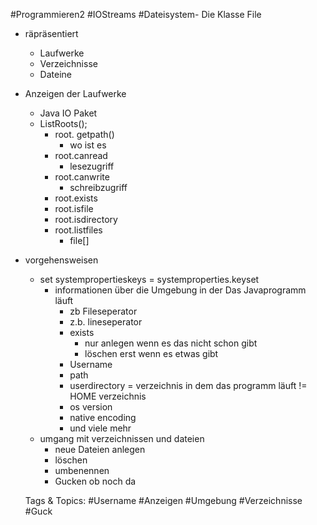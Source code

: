  #Programmieren2 #IOStreams #Dateisystem- Die Klasse File
  - räpräsentiert
    - Laufwerke
    - Verzeichnisse
    - Dateine
- Anzeigen der Laufwerke
  - Java IO Paket
  - ListRoots();
    - root. getpath()
      - wo ist es
    - root.canread
      - lesezugriff
    - root.canwrite
      - schreibzugriff
    - root.exists
    - root.isfile
    - root.isdirectory
    - root.listfiles
      - file[]
- vorgehensweisen
  - set systempropertieskeys  = systemproperties.keyset
    - informationen über die Umgebung in der Das Javaprogramm läuft
      - zb Fileseperator 
      - z.b. lineseperator
      - exists
        - nur anlegen wenn es das nicht schon gibt
        - löschen erst wenn es etwas gibt
      - Username
      - path
      - userdirectory = verzeichnis in dem das programm läuft != HOME verzeichnis
      - os version
      - native encoding
      - und viele mehr
  - umgang mit verzeichnissen und dateien
    - neue Dateien anlegen
    - löschen
    - umbenennen
    - Gucken ob noch da

   Tags & Topics:
   #Username
   #Anzeigen
   #Umgebung
   #Verzeichnisse
   #Guck